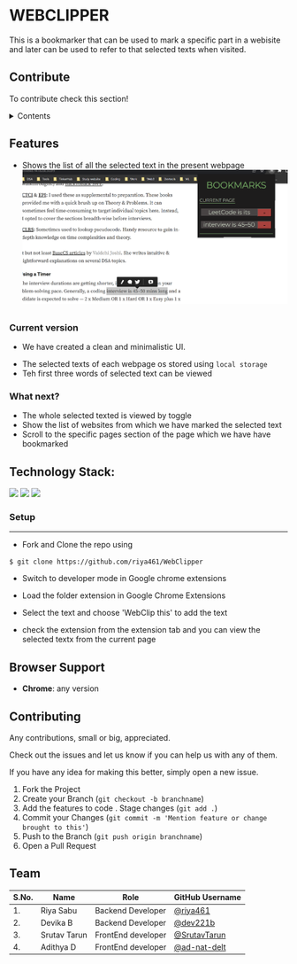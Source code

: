 # WEBCLIPPER

This is a bookmarker that can be used to mark a specific part in a webisite and later can be used to refer to that selected texts when visited.

## Contribute 
To contribute check this section!
<details>
  <summary>Contents</summary>
  <ol>
    <li>
      <a href="#features">About The Project</a>
      <ul>
        <li><a href="#current-version">Now</a></li>
        <li><a href="#what-next">Next</a></li>
        <li><a href="#setup">Setting Up</a></li>
      </ul>
    </li>
    <li>
      <a href="#Contributing">Contributing</a>
      <ul>
        <li><a href="#technology-stack">Stacks used</a></li>
        <li><a href="#contributing">How to contribute?</a></li>
      </ul>
    </li>
    <li>
      <a href="#team">About us : )</a>
    </li>
  </ol>
</details>

## Features

- Shows the list of all the selected text in the present webpage
![Alt text](image.png)
<u> 

##
</u>

### Current version 
- We have created a clean and minimalistic UI. <p> 
-  The selected texts of each webpage os stored using `local storage`
- Teh first three words of selected text can be viewed 


### What next?
- The whole selected texted is viewed by toggle 
- Show the list of websites from which we have marked the selected text
- Scroll to the specific pages section of the page which we have have bookmarked

<!-- 
## Demo Video
<a href="https://www.loom.com/share/4b5ac808cb824ead874c931b9e0b6660" target="_blank" rel="noopener">
  <img src="https://github.com/riya461/WebClipper/blob/main" alt="Demo link"
	title="Demo link" width="400px" />
</a>

<!-- ![image](https://user-images.githubusercontent.com/97732983/222959543-fdea9e18-0e21-4b57-b576-1b7c3b9cf66b.png) -->
## Technology Stack: 


<img src="https://img.shields.io/badge/html5%20-%23E34F26.svg?&style=for-the-badge&logo=html5&logoColor=white"/> <img src="https://img.shields.io/badge/css3%20-%231572B6.svg?&style=for-the-badge&logo=css3&logoColor=white"/> <img src="https://img.shields.io/badge/javascript%20-%23323330.svg?&style=for-the-badge&logo=javascript&logoColor=%23F7DF1E"/> 
<!-- <img src="https://img.shields.io/badge/github%20-%23121011.svg?&style=for-the-badge&logo=github&logoColor=white"/> 

- **Stacks**: HTML, CSS, JS
- **IDE**: VS Code
- **Version Control**: Git and GitHub --> 


### Setup
---
- Fork and Clone the repo using

```
$ git clone https://github.com/riya461/WebClipper

```
- Switch to developer mode in Google chrome extensions
- Load the folder extension in Google Chrome Extensions 


- Select the text and choose 'WebClip this' to add the text 
- check the extension from the extension tab and you can view the selected textx from the current page 




## Browser Support

- **Chrome**: any version

## Contributing
Any contributions, small or big, appreciated.

Check out the issues and let us know if you can help us with any of them.

If you have any idea for making this better, simply open a new issue.

1. Fork the Project
2. Create your Branch (`git checkout -b branchname`)
3. Add the features to code . Stage changes (`git add .`)
4. Commit your Changes (`git commit -m 'Mention feature or change brought to this'`)
5. Push to the Branch (`git push origin branchname`)
6. Open a Pull Request

## Team

<!-- This is a project made by  -->

| S.No. | Name               | Role               | GitHub Username                            |
| ----- | ------------------ | ------------------ | ---------------------------------------------------- |
| 1.    | Riya Sabu      | Backend Developer | [@riya461](https://github.com/riya461) |
| 2.    | Devika B | Backend Developer  | [@dev221b](https://github.com/dev221b)           |
| 3.    | Srutav Tarun          | FrontEnd developer                 | [@SrutavTarun](https://github.com/SrutavTarun)         |
| 4.    | Adithya D          | FrontEnd developer                 | [@ad-nat-delt](https://github.com/ad-nat-delt)         |

